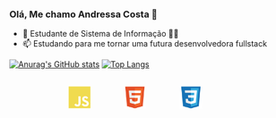  ### Olá, Me chamo Andressa Costa 🦋
- 🔭 Estudante de Sistema de Informação 👩‍🎓
- 📫 Estudando para me tornar uma futura desenvolvedora fullstack

[![Anurag's GitHub stats](https://github-readme-stats.vercel.app/api?username=andressaccostta)](https://github.com/andressaccostta/github-readme-stats)
[![Top Langs](https://github-readme-stats.vercel.app/api/top-langs/?username=andressaccostta)](https://github.com/andressaccostta/github-readme-stats)



<p align="center"><br>
  <img align="center" alt="Gabz-JS" height="40" width="40" src="https://raw.githubusercontent.com/devicons/devicon/master/icons/javascript/javascript-plain.svg">
   &nbsp;&nbsp;&nbsp;&nbsp;&nbsp;&nbsp;&nbsp;&nbsp;&nbsp;&nbsp;&nbsp;&nbsp;&nbsp;
  <img align="center" alt="Gabz-HTML" height="40" width="40" src="https://raw.githubusercontent.com/devicons/devicon/master/icons/html5/html5-original.svg">
   &nbsp;&nbsp;&nbsp;&nbsp;&nbsp;&nbsp;&nbsp;&nbsp;&nbsp;&nbsp;&nbsp;&nbsp;&nbsp;
  <img align="center" alt="Gabz-CSS" height="40" width="40" src="https://raw.githubusercontent.com/devicons/devicon/master/icons/css3/css3-original.svg">
   &nbsp;&nbsp;&nbsp;&nbsp;&nbsp;&nbsp;&nbsp;&nbsp;&nbsp;&nbsp;&nbsp;&nbsp;&nbsp;
